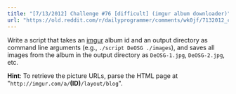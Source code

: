 ```yaml
---
title: "[7/13/2012] Challenge #76 [difficult] (imgur album downloader)"
url: "https://old.reddit.com/r/dailyprogrammer/comments/wk0jf/7132012_challenge_76_difficult_imgur_album/"
---
```


Write a script that takes an [imgur](http://imgur.com) album id and an output directory as command line arguments (e.g., `./script DeOSG ./images`), and saves all images from the album in the output directory as `DeOSG-1.jpg`, `DeOSG-2.jpg`, etc.

**Hint**: To retrieve the picture URLs, parse the HTML page at "`http://imgur.com/a/`**(ID)**`/layout/blog`".